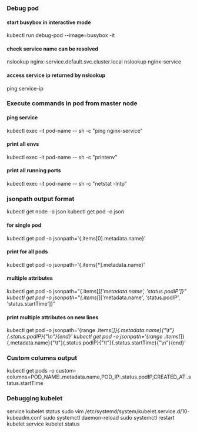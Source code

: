 ### Debug pod

#### start busybox in interactive mode
kubectl run debug-pod --image=busybox -it 

#### check service name can be resolved
nslookup nginx-service.default.svc.cluster.local
nslookup nginx-service

#### access service ip returned by nslookup
ping service-ip 

### Execute commands in pod from master node

#### ping service
kubectl exec -it pod-name -- sh -c "ping nginx-service"

#### print all envs
kubectl exec -it pod-name -- sh -c "printenv"

#### print all running ports
kubectl exec -it pod-name -- sh -c "netstat -lntp"


### jsonpath output format
kubectl get node -o json
kubectl get pod -o json 

#### for single pod
kubectl get pod -o jsonpath='{.items[0].metadata.name}'

#### print for all pods
kubectl get pod -o jsonpath='{.items[*].metadata.name}'

#### multiple attributes
kubectl get pod -o jsonpath="{.items[*]['metadata.name', 'status.podIP']}"
kubectl get pod -o jsonpath="{.items[*]['metadata.name', 'status.podIP', 'status.startTime']}"

#### print multiple attributes on new lines
kubectl get pod -o jsonpath='{range .items[*]}{.metadata.name}{"\t"}{.status.podIP}{"\n"}{end}'
kubectl get pod -o jsonpath='{range .items[*]}{.metadata.name}{"\t"}{.status.podIP}{"\t"}{.status.startTime}{"\n"}{end}'

### Custom columns output
kubectl get pods -o custom-columns=POD_NAME:.metadata.name,POD_IP:.status.podIP,CREATED_AT:.status.startTime


### Debugging kubelet
service kubelet status
sudo vim /etc/systemd/system/kubelet.service.d/10-kubeadm.conf
sudo systemctl daemon-reload
sudo systemctl restart kubelet
service kubelet status